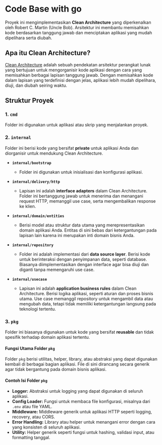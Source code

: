 # Code Base with go

Proyek ini mengimplementasikan **Clean Architecture** yang diperkenalkan oleh Robert C. Martin (Uncle Bob). Arsitektur ini membantu memisahkan kode berdasarkan tanggung jawab dan menciptakan aplikasi yang mudah dipelihara serta diubah.

## Apa itu Clean Architecture?

[Clean Architecture](https://blog.cleancoder.com/uncle-bob/2012/08/13/the-clean-architecture.html) adalah sebuah pendekatan arsitektur perangkat lunak yang bertujuan untuk mengorganisir kode aplikasi dengan cara yang memisahkan berbagai lapisan tanggung jawab. Dengan memisahkan kode dalam lapisan yang terdefinisi dengan jelas, aplikasi lebih mudah dipelihara, diuji, dan diubah seiring waktu.

## Struktur Proyek

### 1. `cmd`
Folder ini digunakan untuk aplikasi atau skrip yang menjalankan proyek.

### 2. `internal`
Folder ini berisi kode yang bersifat **private** untuk aplikasi Anda dan diorganisir untuk mendukung Clean Architecture.

- **`internal/bootstrap`**
  - Folder ini digunakan untuk inisialisasi dan konfigurasi aplikasi.
  
- **`internal/delivery/http`**
  - Lapisan ini adalah **interface adapters** dalam Clean Architecture. Folder ini bertanggung jawab untuk menerima dan menangani request HTTP, memanggil use case, serta mengembalikan response ke klien.

- **`internal/domain/entities`**
  - Berisi model atau struktur data utama yang merepresentasikan domain aplikasi Anda. Entitas di sini bebas dari ketergantungan pada lapisan lain karena ini merupakan inti domain bisnis Anda.

- **`internal/repository`**
  - Folder ini adalah implementasi dari **data source layer**. Berisi kode untuk berinteraksi dengan penyimpanan data, seperti database. Biasanya diimplementasikan dengan interface agar bisa diuji dan diganti tanpa memengaruhi use case.

- **`internal/usecase`**
  - Lapisan ini adalah **application business rules** dalam Clean Architecture. Berisi logika aplikasi, seperti aturan dan proses bisnis utama. Use case memanggil repository untuk mengambil data atau mengubah data, tetapi tidak memiliki ketergantungan langsung pada teknologi tertentu.

### 3. `pkg`
Folder ini biasanya digunakan untuk kode yang bersifat **reusable** dan tidak spesifik terhadap domain aplikasi tertentu.

#### Fungsi Utama Folder `pkg`

Folder `pkg` berisi utilitas, helper, library, atau abstraksi yang dapat digunakan kembali di berbagai bagian aplikasi. File di sini dirancang secara generik agar tidak bergantung pada domain bisnis aplikasi.

#### Contoh Isi Folder `pkg`

- **Logger:** Abstraksi untuk logging yang dapat digunakan di seluruh aplikasi.
- **Config Loader:** Fungsi untuk membaca file konfigurasi, misalnya dari `.env` atau file YAML.
- **Middleware:** Middleware generik untuk aplikasi HTTP seperti logging, recovery, atau CORS.
- **Error Handling:** Library atau helper untuk menangani error dengan cara yang konsisten di seluruh aplikasi.
- **Utility:** Helper generik seperti fungsi untuk hashing, validasi input, atau formatting tanggal.
